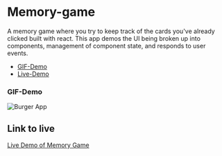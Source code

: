 # Memory-game
A memory game where you try to keep track of the cards you've already clicked built with react. This app demos the UI being broken up into components, management of component state, and responds to user events.

* [GIF-Demo](#demo)
* [Live-Demo](#live)

### <a name="demo">GIF-Demo
![Burger App](/public/assets/images/demo.gif)


## <a name="live"></a>Link to live
[Live Demo of Memory Game](https://mtgeddes.github.io/memory-game/)
